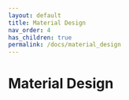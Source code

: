 ```yaml
---
layout: default
title: Material Design
nav_order: 4
has_children: true
permalink: /docs/material_design
---
```


# Material Design